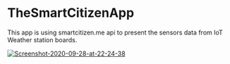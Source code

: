 # TheSmartCitizenApp
This app is using smartcitizen.me api to present the sensors data from IoT Weather station boards.

<a href="https://ibb.co/4T2YsfT"><img src="https://i.ibb.co/h9RWszR/Simulator-Screen-Shot-i-Phone-11-2021-08-24-at-22-43-51.png" alt="Screenshot-2020-09-28-at-22-24-38" border="0"></a>

